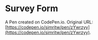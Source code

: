 # Survey Form

A Pen created on CodePen.io. Original URL: [https://codepen.io/simritw/pen/zYwrzyy](https://codepen.io/simritw/pen/zYwrzyy).


